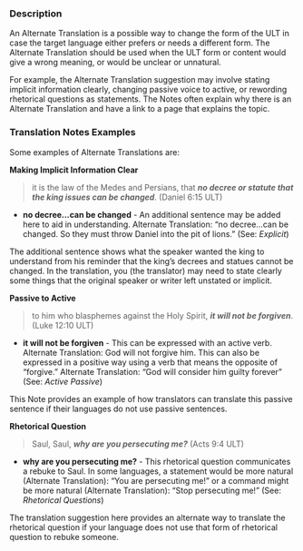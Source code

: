 
### Description

An Alternate Translation is a possible way to change the form of the ULT in case the target language either prefers or needs a different form. The Alternate Translation should be used when the ULT form or content would give a wrong meaning, or would be unclear or unnatural.

For example, the Alternate Translation suggestion may involve stating implicit information clearly, changing passive voice to active, or rewording rhetorical questions as statements. The Notes often explain why there is an Alternate Translation and have a link to a page that explains the topic.

### Translation Notes Examples

Some examples of Alternate Translations are:

**Making Implicit Information Clear**

> it is the law of the Medes and Persians, that ***no decree or statute that the king issues can be changed***. (Daniel 6:15 ULT)

* **no decree…can be changed** - An additional sentence may be added here to aid in understanding. Alternate Translation: “no decree…can be changed. So they must throw Daniel into the pit of lions.” (See: *Explicit*)

The additional sentence shows what the speaker wanted the king to understand from his reminder that the king’s decrees and statues cannot be changed. In the translation, you (the translator) may need to state clearly some things that the original speaker or writer left unstated or implicit.

**Passive to Active**

> to him who blasphemes against the Holy Spirit, ***it will not be forgiven***. (Luke 12:10 ULT)

* **it will not be forgiven** - This can be expressed with an active verb. Alternate Translation: God will not forgive him. This can also be expressed in a positive way using a verb that means the opposite of “forgive.” Alternate Translation: “God will consider him guilty forever” (See: *Active Passive*)

This Note provides an example of how translators can translate this passive sentence if their languages do not use passive sentences.

**Rhetorical Question**

> Saul, Saul, ***why are you persecuting me?*** (Acts 9:4 ULT)

* **why are you persecuting me?** - This rhetorical question communicates a rebuke to Saul. In some languages, a statement would be more natural (Alternate Translation): “You are persecuting me!” or a command might be more natural (Alternate Translation): “Stop persecuting me!” (See: *Rhetorical Questions*)

The translation suggestion here provides an alternate way to translate the rhetorical question if your language does not use that form of rhetorical question to rebuke someone.